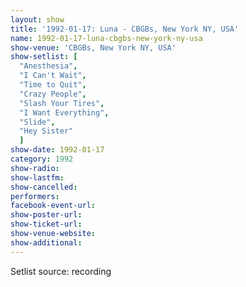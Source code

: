 ```yaml
---
layout: show
title: '1992-01-17: Luna - CBGBs, New York NY, USA'
name: 1992-01-17-luna-cbgbs-new-york-ny-usa
show-venue: 'CBGBs, New York NY, USA'
show-setlist: [
  "Anesthesia",
  "I Can't Wait",
  "Time to Quit",
  "Crazy People",
  "Slash Your Tires",
  "I Want Everything",
  "Slide",
  "Hey Sister"
  ]
show-date: 1992-01-17
category: 1992
show-radio: 
show-lastfm: 
show-cancelled: 
performers: 
facebook-event-url: 
show-poster-url: 
show-ticket-url: 
show-venue-website: 
show-additional: 
---
```


Setlist source: recording